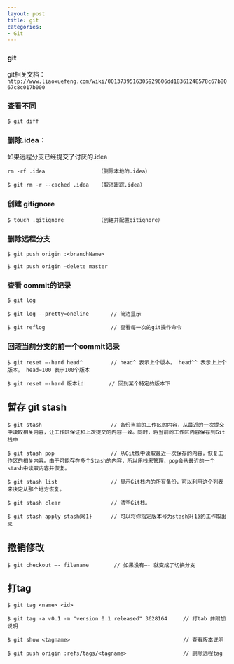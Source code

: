 ```yaml
---
layout: post
title: git
categories:
- Git
---
```


### git
git相关文档：`http://www.liaoxuefeng.com/wiki/0013739516305929606dd18361248578c67b8067c8c017b000`

### 查看不同

```
$ git diff
```
<!--break-->
### 删除.idea：

如果远程分支已经提交了讨厌的.idea

```
rm -rf .idea                 （删除本地的.idea）

$ git rm -r --cached .idea   （取消跟踪.idea）
```

### 创建 gitignore

```
$ touch .gitignore           （创建并配置gitignore）
```

### 删除远程分支

```
$ git push origin :<branchName>

$ git push origin —delete master
```

### 查看 commit的记录

```
$ git log

$ git log --pretty=oneline       // 简洁显示

$ git reflog                     // 查看每一次的git操作命令
```

### 回滚当前分支的前一个commit记录

```
$ git reset —-hard head^         // head^ 表示上个版本。 head^^ 表示上上个版本。 head~100 表示100个版本

$ git reset —-hard 版本id        // 回到某个特定的版本下
```

## 暂存 git stash

```
$ git stash                      // 备份当前的工作区的内容，从最近的一次提交中读取相关内容，让工作区保证和上次提交的内容一致。同时，将当前的工作区内容保存到Git栈中

$ git stash pop                  // 从Git栈中读取最近一次保存的内容，恢复工作区的相关内容。由于可能存在多个Stash的内容，所以用栈来管理，pop会从最近的一个stash中读取内容并恢复。

$ git stash list                 // 显示Git栈内的所有备份，可以利用这个列表来决定从那个地方恢复。

$ git stash clear                // 清空Git栈。

$ git stash apply stash@{1}      // 可以将你指定版本号为stash@{1}的工作取出来
```

## 撤销修改

```
$ git checkout —- filename        // 如果没有—- 就变成了切换分支
```

## 打tag

```
$ git tag <name> <id>

$ git tag -a v0.1 -m "version 0.1 released" 3628164     // 打tab 并附加说明

$ git show <tagname>                                    // 查看版本说明

$ git push origin :refs/tags/<tagname>                  // 删除远程tag
```